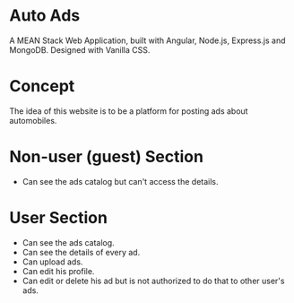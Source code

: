 # Auto Ads
A MEAN Stack Web Application, built with Angular, Node.js, Express.js and MongoDB. Designed with Vanilla CSS.

# Concept
The idea of this website is to be a platform for posting ads about automobiles.

# Non-user (guest) Section
- Can see the ads catalog but can't access the details.

# User Section
- Can see the ads catalog.
- Can see the details of every ad.
- Can upload ads.
- Can edit his profile.
- Can edit or delete his ad but is not authorized to do that to other user's ads.
